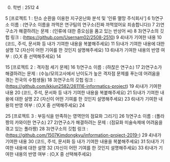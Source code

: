 0. 학번 : 2512
4 
 
5 [프로젝트 1 : 탄소 순환을 이용한 지구온난화 분석 및 '인류 멸망 주식회사'] 
6 1)연구소 이름 : (연구소 이름을 까먹은 연구팀의 연구소(진짜 까먹었어요 죄송합니다)) 
7 2)연구소가 해결하려는 문제 : (인류에 대한 증오심을 품고 있는 반상어 씨) 
8 3)연구소의 깃헙 링크 : (https://github.com/Usernam02/2508-2510) 
9 4)내가 기여한 내용 
10 (코드, 주석, 문서화 등 내가 기여한 내용을 복붙해주세요) 
11 5)내가 기여한 내용에 대한 설명 
12 (자신이 어떤 기여를 한 것인지 설명해주세요) 
13 6)내가 기여한 내용의 반영 여부 : (O,X 중 선택해주세요) 
14 
 
15 [프로젝트 2 : 격자점 세기 문제] 
16 1)연구소 이름 : (하찮은 연구소) 
17 2)연구소가 해결하려는 문제 : (수능/모의고사에서 난이도가 높은 격자점 문제를 푸는데 어려움을 겪는 전국의 수험생들) 
18 3)연구소의 깃헙 링크 : (https://github.com/kkjun2582/261116-informatics-project) 
19 4)내가 기여한 내용 
20 (코드, 주석, 문서화 등 내가 기여한 내용을 복붙해주세요) 
21 5)내가 기여한 내용에 대한 설명 
22 (자신이 어떤 기여를 한 것인지 설명해주세요) 
23 6)내가 기여한 내용의 반영 여부 : (O,X 중 선택해주세요) 
24 
 
25 [프로젝트 3 : 부등식을 만족하는 영역안의 점묘화 그리기] 
26 1)연구소 이름 : (폴라짱의 카와이한 연구소) 
27 2)연구소가 해결하려는 문제 : (점묘화 미술숙제에 어려움을 겪고 있는 폴라짱) 
28 3)연구소의 깃헙 링크 : (https://github.com/1507Kimdongkyu/information-project-2019-) 
29 4)내가 기여한 내용 
30 (코드, 주석, 문서화 등 내가 기여한 내용을 복붙해주세요) 
31 5)내가 기여한 내용에 대한 설명 
32 (자신이 어떤 기여를 한 것인지 설명해주세요) 
33 6)내가 기여한 내용의 반영 여부 : (O,X 중 선택해주세요) 
